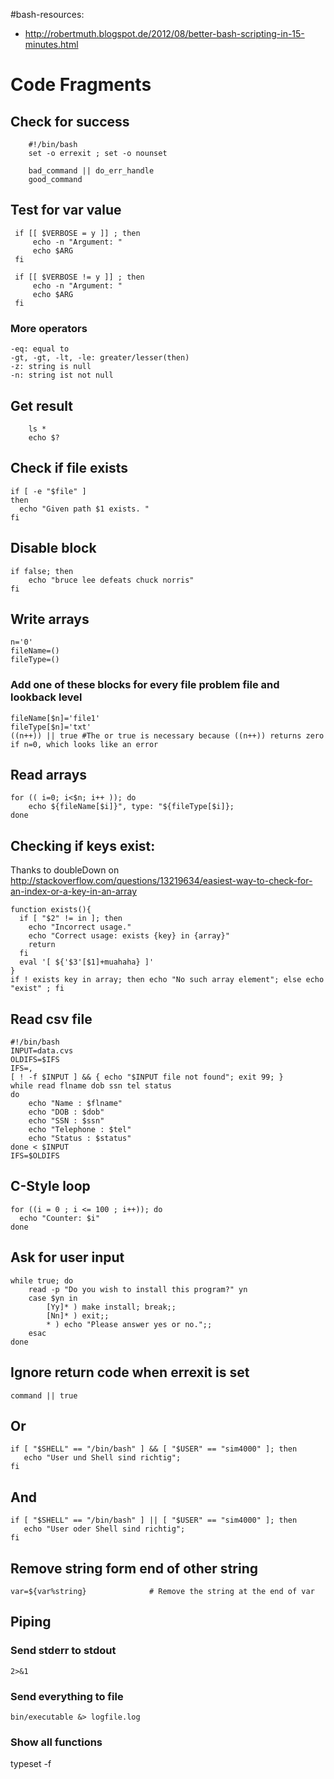 #bash-resources:
- http://robertmuth.blogspot.de/2012/08/better-bash-scripting-in-15-minutes.html

# Code Fragments

## Check for success
````
    #!/bin/bash
    set -o errexit ; set -o nounset
````
````    
    bad_command || do_err_handle
    good_command
````

## Test for var value
````
 if [[ $VERBOSE = y ]] ; then
     echo -n "Argument: "
     echo $ARG
 fi

 if [[ $VERBOSE != y ]] ; then
     echo -n "Argument: "
     echo $ARG
 fi
```` 


### More operators
````
-eq: equal to
-gt, -gt, -lt, -le: greater/lesser(then)
-z: string is null
-n: string ist not null
````

## Get result
````
    ls *
    echo $?
````

## Check if file exists
````
if [ -e "$file" ]
then
  echo "Given path $1 exists. "
fi
````

## Disable block
````
if false; then
    echo "bruce lee defeats chuck norris"
fi
````

## Write arrays
````
n='0'
fileName=()
fileType=()
````

### Add one of these blocks for every file problem file and lookback level
````
fileName[$n]='file1'
fileType[$n]='txt'
((n++)) || true #The or true is necessary because ((n++)) returns zero if n=0, which looks like an error
````

## Read arrays
````
for (( i=0; i<$n; i++ )); do
    echo ${fileName[$i]}", type: "${fileType[$i]};
done
````

## Checking if keys exist:
Thanks to doubleDown on http://stackoverflow.com/questions/13219634/easiest-way-to-check-for-an-index-or-a-key-in-an-array
````
function exists(){
  if [ "$2" != in ]; then
    echo "Incorrect usage."
    echo "Correct usage: exists {key} in {array}"
    return
  fi   
  eval '[ ${'$3'[$1]+muahaha} ]'  
}
if ! exists key in array; then echo "No such array element"; else echo "exist" ; fi 
````

## Read csv file
````
#!/bin/bash
INPUT=data.cvs
OLDIFS=$IFS
IFS=,
[ ! -f $INPUT ] && { echo "$INPUT file not found"; exit 99; }
while read flname dob ssn tel status
do
	echo "Name : $flname"
	echo "DOB : $dob"
	echo "SSN : $ssn"
	echo "Telephone : $tel"
	echo "Status : $status"
done < $INPUT
IFS=$OLDIFS
````

## C-Style loop
````
for ((i = 0 ; i <= 100 ; i++)); do
  echo "Counter: $i"
done
````

## Ask for user input
````
while true; do
    read -p "Do you wish to install this program?" yn
    case $yn in
        [Yy]* ) make install; break;;
        [Nn]* ) exit;;
        * ) echo "Please answer yes or no.";;
    esac
done
````

## Ignore return code when errexit is set
````
command || true
````

## Or
````
if [ "$SHELL" == "/bin/bash" ] && [ "$USER" == "sim4000" ]; then
   echo "User und Shell sind richtig";
fi
````
 
## And
````
if [ "$SHELL" == "/bin/bash" ] || [ "$USER" == "sim4000" ]; then
   echo "User oder Shell sind richtig";
fi
````

## Remove string form end of other string
````
var=${var%string}              # Remove the string at the end of var
````

## Piping
### Send stderr to stdout
````
2>&1
````

### Send everything to file
````
bin/executable &> logfile.log
````


### Show all functions 
typeset -f 
